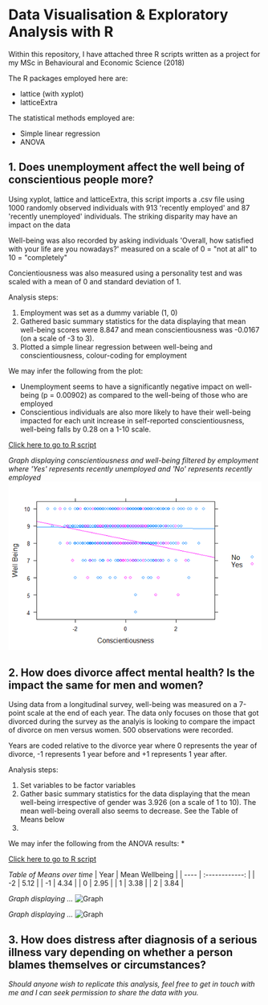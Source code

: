 # Data Visualisation & Exploratory Analysis with R 

Within this repository, I have attached three R scripts written as a project for my MSc in Behavioural and Economic Science (2018)

The R packages employed here are:
* lattice (with xyplot)
* latticeExtra

The statistical methods employed are: 
* Simple linear regression 
* ANOVA

## 1. Does unemployment affect the well being of conscientious people more? 

Using xyplot, lattice and latticeExtra, this script imports a .csv file using 1000 randomly observed individuals with 913 'recently employed' and 87 'recently unemployed' individuals. The striking disparity may have an impact on the data

Well-being was also recorded by asking individuals 'Overall, how satisfied with your life are you nowadays?' measured on a scale of 0 = "not at all" to 10 = "completely" 

Concientiousness was also measured using a personality test and was scaled with a mean of 0 and standard deviation of 1. 

Analysis steps: 
1. Employment was set as a dummy variable (1, 0)
2. Gathered basic summary statistics for the data displaying that mean well-being scores were 8.847 and mean conscientiousness was -0.0167 (on a scale of -3 to 3). 
3. Plotted a simple linear regression between well-being and conscientiousness, colour-coding for employment

We may infer the following from the plot:
* Unemployment seems to have a significantly negative impact on well-being (p = 0.00902) as compared to the well-being of those who are employed 
* Conscientious individuals are also more likely to have their well-being impacted for each unit increase in self-reported conscientiousness, well-being falls by 0.28 on a 1-10 scale. 

[Click here to go to R script](https://github.com/trisharjani/R_codes/blob/master/Question1.R)

*Graph displaying conscientiousness and well-being filtered by employment where 'Yes' represents recently unemployed and 'No' represents recently employed*
![Graph](https://github.com/trisharjani/R_codes/blob/master/images/Rplot.png)

## 2. How does divorce affect mental health? Is the impact the same for men and women? 

Using data from a longitudinal survey, well-being was measured on a 7-point scale at the end of each year. The data only focuses on those that got divorced during the survey as the analyis is looking to compare the impact of divorce on men versus women. 500 observations were recorded.

Years are coded relative to the divorce year where 0 represents the year of divorce, -1 represents 1 year before and +1 represents 1 year after. 

Analysis steps: 
1. Set variables to be factor variables 
2. Gather basic summary statistics for the data displaying that the mean well-being irrespective of gender was 3.926 (on a scale of 1 to 10). The mean well-being overall also seems to decrease. See the Table of Means below 
3. 

We may infer the following from the ANOVA results: 
* 

[Click here to go to R script](https://github.com/trisharjani/R_codes/blob/master/Question2.R)

*Table of Means over time* 
| Year | Mean Wellbeing |
| ---- | :------------: |
|  -2  |      5.12      |
|  -1  |      4.34      |
|   0  |      2.95      | 
|   1  |      3.38      |
|   2  |      3.84      |

*Graph displaying ...* 
![Graph]()

*Graph displaying ...* 
![Graph]()

## 3. How does distress after diagnosis of a serious illness vary depending on whether a person blames themselves or circumstances? 


*Should anyone wish to replicate this analysis, feel free to get in touch with me and I can seek permission to share the data with you.*
